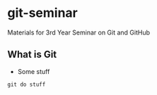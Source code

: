 # git-seminar
Materials for 3rd Year Seminar on Git and GitHub
## What is Git
- Some stuff
```
git do stuff
```
